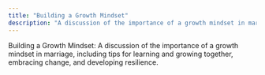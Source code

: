 ```yaml
---
title: "Building a Growth Mindset"
description: "A discussion of the importance of a growth mindset in marriage, including tips for learning and growing together, embracing change, and developing resilience."
---
```

Building a Growth Mindset: A discussion of the importance of a growth mindset in marriage, including tips for learning and growing together, embracing change, and developing resilience.